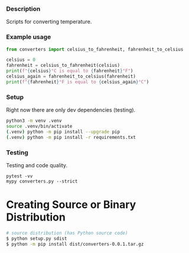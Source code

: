 ### Description

Scripts for converting temperature.

### Example usage

```python
from converters import celsius_to_fahrenheit, fahrenheit_to_celsius

celsius = 0
fahrenheit = celsius_to_fahrenheit(celsius)
print(f"{celsius}°C is equal to {fahrenheit}°F")
celsius_again = fahrenheit_to_celsius(fahrenheit)
print(f"{fahrenheit}°F is equal to {celsius_again}°C")
```

### Setup

Right now there are only dev dependencies (testing).

```bash
python3 -m venv .venv
source .venv/bin/activate
(.venv) python -m pip install --upgrade pip
(.venv) python -m pip install -r requirements.txt
```

### Testing

Testing and code quality.
```
pytest -vv
mypy converters.py --strict
```

# Creating Source or Binary Distribution

```bash
# source distribution (has Python source code)
$ python setup.py sdist
$ python -m pip install dist/converters-0.0.1.tar.gz 
```
